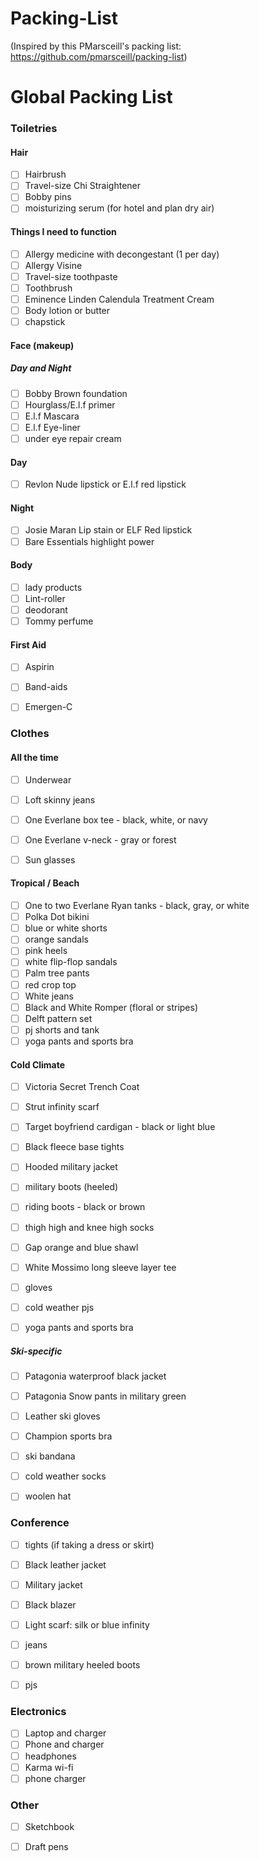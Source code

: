Packing-List
============

(Inspired by this PMarsceill's packing list: https://github.com/pmarsceill/packing-list)

# Global Packing List
### Toiletries
#### Hair
- [ ]  Hairbrush
- [ ]  Travel-size Chi Straightener
- [ ]  Bobby pins
- [ ]  moisturizing serum (for hotel and plan dry air)

#### Things I need to function
- [ ]  Allergy medicine with decongestant (1 per day)
- [ ]  Allergy Visine
- [ ]  Travel-size toothpaste
- [ ]  Toothbrush
- [ ]  Eminence Linden Calendula Treatment Cream
- [ ]  Body lotion or butter
- [ ]  chapstick

#### Face (makeup)
##### Day and Night
- [ ]  Bobby Brown foundation
- [ ]  Hourglass/E.l.f primer
- [ ]  E.l.f Mascara
- [ ]  E.l.f Eye-liner
- [ ]  under eye repair cream

#### Day
- [ ]  Revlon Nude lipstick or E.l.f red lipstick

#### Night
- [ ]  Josie Maran Lip stain or ELF Red lipstick
- [ ]  Bare Essentials highlight power

#### Body
- [ ]  lady products
- [ ]  Lint-roller
- [ ]  deodorant
- [ ]  Tommy perfume

#### First Aid
- [ ]  Aspirin
- [ ]  Band-aids
- [ ]  Emergen-C


### Clothes
#### All the time
- [ ]  Underwear
- [ ]  Loft skinny jeans
- [ ]  One Everlane box tee - black, white, or navy
- [ ]  One Everlane v-neck - gray or forest
- [ ]  Sun glasses


#### Tropical / Beach
- [ ]  One to two Everlane Ryan tanks - black, gray, or white
- [ ]  Polka Dot bikini
- [ ]  blue or white shorts
- [ ]  orange sandals
- [ ]  pink heels
- [ ]  white flip-flop sandals
- [ ]  Palm tree pants
- [ ]  red crop top
- [ ]  White jeans
- [ ]  Black and White Romper (floral or stripes)
- [ ]  Delft pattern set
- [ ]  pj shorts and tank
- [ ]  yoga pants and sports bra

#### Cold Climate
- [ ]  Victoria Secret Trench Coat
- [ ]  Strut infinity scarf
- [ ]  Target boyfriend cardigan - black or light blue
- [ ]  Black fleece base tights
- [ ]  Hooded military jacket
- [ ]  military boots (heeled)
- [ ]  riding boots - black or brown
- [ ]  thigh high and knee high socks
- [ ]  Gap orange and blue shawl
- [ ]  White Mossimo long sleeve layer tee
- [ ]  gloves
- [ ]  cold weather pjs
- [ ]  yoga pants and sports bra


##### Ski-specific
- [ ]  Patagonia waterproof black jacket
- [ ]  Patagonia Snow pants in military green
- [ ]  Leather ski gloves
- [ ]  Champion sports bra
- [ ]  ski bandana
- [ ]  cold weather socks
- [ ]  woolen hat


### Conference
- [ ]  tights (if taking a dress or skirt)
- [ ]  Black leather jacket
- [ ]  Military jacket
- [ ]  Black blazer
- [ ]  Light scarf: silk or blue infinity
- [ ]  jeans
- [ ]  brown military heeled boots
- [ ]  pjs


### Electronics
- [ ]  Laptop and charger
- [ ]  Phone and charger
- [ ]  headphones
- [ ]  Karma wi-fi
- [ ]  phone charger

### Other
- [ ]  Sketchbook
- [ ]  Draft pens


